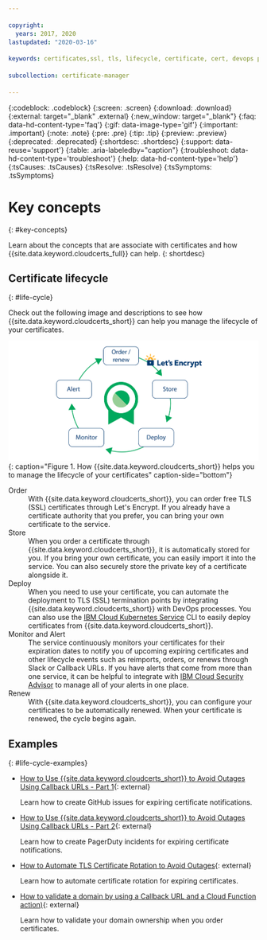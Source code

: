 ```yaml
---

copyright:
  years: 2017, 2020
lastupdated: "2020-03-16"

keywords: certificates,ssl, tls, lifecycle, certificate, cert, devops process, domain ownership, certificate authority, free certificates, lets encrypt

subcollection: certificate-manager

---
```


{:codeblock: .codeblock}
{:screen: .screen}
{:download: .download}
{:external: target="_blank" .external}
{:new_window: target="_blank"}
{:faq: data-hd-content-type='faq'}
{:gif: data-image-type='gif'}
{:important: .important}
{:note: .note}
{:pre: .pre}
{:tip: .tip}
{:preview: .preview}
{:deprecated: .deprecated}
{:shortdesc: .shortdesc}
{:support: data-reuse='support'}
{:table: .aria-labeledby="caption"}
{:troubleshoot: data-hd-content-type='troubleshoot'}
{:help: data-hd-content-type='help'}
{:tsCauses: .tsCauses}
{:tsResolve: .tsResolve}
{:tsSymptoms: .tsSymptoms}


# Key concepts
{: #key-concepts}

Learn about the concepts that are associate with certificates and how {{site.data.keyword.cloudcerts_full}} can help.
{: shortdesc}


## Certificate lifecycle
{: #life-cycle}

Check out the following image and descriptions to see how {{site.data.keyword.cloudcerts_short}} can help you manage the lifecycle of your certificates.

![How {{site.data.keyword.cloudcerts_short}} helps you to manage the certificate lifecycle.](images/cert-lifecycle.png){: caption="Figure 1. How {{site.data.keyword.cloudcerts_short}} helps you to manage the lifecycle of your certificates" caption-side="bottom"}


<dl>
  <dt>Order</dt>
    <dd>With {{site.data.keyword.cloudcerts_short}}, you can order free TLS (SSL) certificates through Let's Encrypt. If you already have a certificate authority that you prefer, you can bring your own certificate to the service.</dd>
  <dt>Store</dt>
    <dd>When you order a certificate through {{site.data.keyword.cloudcerts_short}}, it is automatically stored for you. If you bring your own certificate, you can easily import it into the service. You can also securely store the private key of a certificate alongside it.</dd>
  <dt>Deploy</dt>
    <dd>When you need to use your certificate, you can automate the deployment to TLS (SSL) termination points by integrating {{site.data.keyword.cloudcerts_short}} with DevOps processes. You can also use the <a href="/docs/containers?topic=containers-getting-started">IBM Cloud Kubernetes Service</a> CLI to easily deploy certificates from {{site.data.keyword.cloudcerts_short}}.</dd>
  <dt>Monitor and Alert</dt>
    <dd>The service continuously monitors your certificates for their expiration dates to notify you of upcoming expiring certificates and other lifecycle events such as reimports, orders, or renews through Slack or Callback URLs. If you have alerts that come from more than one service, it can be helpful to integrate with <a href="/docs/security-advisor?topic=security-advisor-getting-started">IBM Cloud Security Advisor</a> to manage all of your alerts in one place.</dd>
  <dt>Renew</dt>
    <dd>With {{site.data.keyword.cloudcerts_short}}, you can configure your certificates to be automatically renewed. When your certificate is renewed, the cycle begins again.</dd>
</dl>

## Examples
{: #life-cycle-examples}

* [How to Use {{site.data.keyword.cloudcerts_short}} to Avoid Outages Using Callback URLs - Part 1](https://www.ibm.com/cloud/blog/use-certificate-manager-avoid-outages-using-callback-urls){: external}

   Learn how to create GitHub issues for expiring certificate notifications.

* [How to Use {{site.data.keyword.cloudcerts_short}} to Avoid Outages Using Callback URLs - Part 2](https://www.ibm.com/cloud/blog/how-to-use-certificate-manager-to-avoid-outages-using-callback-urls-part-2){: external}

   Learn how to create PagerDuty incidents for expiring certificate notifications.

* [How to Automate TLS Certificate Rotation to Avoid Outages](https://www.ibm.com/cloud/blog/how-to-automate-tls-certificate-rotation-to-avoid-outages){: external}

   Learn how to automate certificate rotation for expiring certificates.  

* [How to validate a domain by using a Callback URL and a Cloud Function action)](https://www.ibm.com/cloud/blog/use-ibm-cloud-certificate-manager-to-obtain-lets-encrypt-tls-certificates-for-your-public-domains){: external}

   Learn how to validate your domain ownership when you order certificates.
